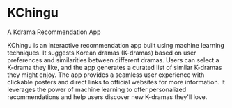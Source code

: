 # KChingu
A Kdrama Recommendation App

KChingu is an interactive recommendation app built using machine learning techniques. It suggests Korean dramas (K-dramas) based on user preferences and similarities between different dramas. Users can select a K-drama they like, and the app generates a curated list of similar K-dramas they might enjoy. The app provides a seamless user experience with clickable posters and direct links to official websites for more information. It leverages the power of machine learning to offer personalized recommendations and help users discover new K-dramas they'll love.
